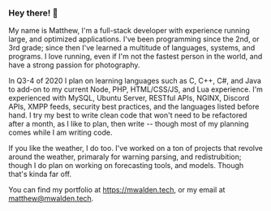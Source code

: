 ### Hey there! 👋

  My name is Matthew, I'm a full-stack developer with experience running large, and optimized applications. I've been programming since the 2nd, or 3rd grade; since then I've learned a multitude of languages, systems, and programs. I love running, even if I'm not the fastest person in the world, and have a strong passion for photography.
  
  In Q3-4 of 2020 I plan on learning languages such as C, C++, C#, and Java to add-on to my current Node, PHP, HTML/CSS/JS, and Lua experience. I'm experienced with MySQL, Ubuntu Server, RESTful APIs, NGINX, Discord APIs, XMPP feeds, security best practices, and the languages listed before hand. I try my best to write clean code that won't need to be refactored after a month, as I like to plan, then write -- though most of my planning comes while I am writing code.
  
  If you like the weather, I do too. I've worked on a ton of projects that revolve around the weather, primaraly for warning parsing, and redistrubition; though I do plan on working on forecasting tools, and models. Though that's kinda far off.
  
  You can find my portfolio at https://mwalden.tech, or my email at matthew@mwalden.tech.
